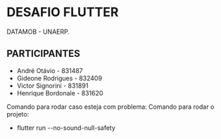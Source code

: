 # DESAFIO FLUTTER
DATAMOB - UNAERP.
## PARTICIPANTES
- André Otávio - 831487
- Gideone Rodrigues - 832409
- Victor Signorini - 831891
- Henrique Bordonale - 831620

Comando para rodar caso esteja com problema:
Comando para rodar o projeto:
- flutter run --no-sound-null-safety
